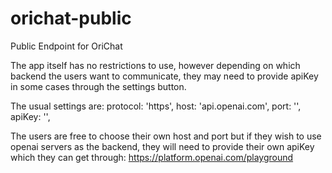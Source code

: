 # orichat-public
Public Endpoint for OriChat

The app itself has no restrictions to use, however depending on which backend the users want to communicate, they may need to provide apiKey in some cases through the settings button.

The usual settings are:
protocol: 'https',
host: 'api.openai.com',
port: '',
apiKey: '',

The users are free to choose their own host and port but if they wish to use openai servers as the backend, they will need to provide their own apiKey which they can get through:
https://platform.openai.com/playground